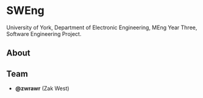 # SWEng
University of York, Department of Electronic Engineering, MEng Year Three, Software Engineering Project.

## About

## Team
* **@zwrawr** (Zak West)

